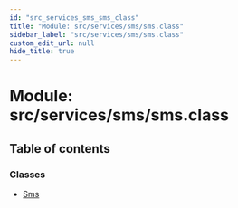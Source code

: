 ```yaml
---
id: "src_services_sms_sms_class"
title: "Module: src/services/sms/sms.class"
sidebar_label: "src/services/sms/sms.class"
custom_edit_url: null
hide_title: true
---
```


# Module: src/services/sms/sms.class

## Table of contents

### Classes

- [Sms](../classes/src_services_sms_sms_class.sms.md)
